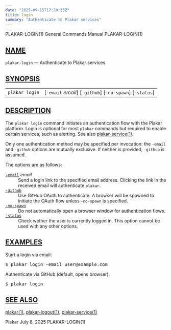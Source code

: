 ```yaml
---
date: "2025-09-15T17:20:33Z"
title: login
summary: "Authenticate to Plakar services"
---
```

<div class="head" role="doc-pageheader" aria-label="Manual header
  line"><span class="head-ltitle">PLAKAR-LOGIN(1)</span>
  <span class="head-vol">General Commands Manual</span>
  <span class="head-rtitle">PLAKAR-LOGIN(1)</span></div>
<main class="manual-text">
<section class="Sh">
<h2 class="Sh" id="NAME"><a class="permalink" href="#NAME">NAME</a></h2>
<p class="Pp"><code class="Nm">plakar-login</code> &#x2014;
    <span class="Nd" role="doc-subtitle">Authenticate to Plakar
  services</span></p>
</section>
<section class="Sh">
<h2 class="Sh" id="SYNOPSIS"><a class="permalink" href="#SYNOPSIS">SYNOPSIS</a></h2>
<table class="Nm">
  <tr>
    <td><code class="Nm">plakar login</code></td>
    <td>[<code class="Fl">-email</code> <var class="Ar">email</var>]
      [<code class="Fl">-github</code>] [<code class="Fl">-no-spawn</code>]
      [<code class="Fl">-status</code>]</td>
  </tr>
</table>
</section>
<section class="Sh">
<h2 class="Sh" id="DESCRIPTION"><a class="permalink" href="#DESCRIPTION">DESCRIPTION</a></h2>
<p class="Pp">The <code class="Nm">plakar login</code> command initiates an
    authentication flow with the Plakar platform. Login is optional for most
    <code class="Nm">plakar</code> commands but required to enable certain
    services, such as alerting. See also
    <a class="Xr" href="../plakar-service/" aria-label="plakar-service, section
    1">plakar-service(1)</a>.</p>
<p class="Pp">Only one authentication method may be specified per invocation:
    the <code class="Fl">-email</code> and <code class="Fl">-github</code>
    options are mutually exclusive. If neither is provided,
    <code class="Fl">-github</code> is assumed.</p>
<p class="Pp">The options are as follows:</p>
<dl class="Bl-tag">
  <dt id="email"><a class="permalink" href="#email"><code class="Fl">-email</code></a>
    <var class="Ar">email</var></dt>
  <dd>Send a login link to the specified email address. Clicking the link in the
      received email will authenticate <code class="Nm">plakar</code>.</dd>
  <dt id="github"><a class="permalink" href="#github"><code class="Fl">-github</code></a></dt>
  <dd>Use GitHub OAuth to authenticate. A browser will be spawned to initiate
      the OAuth flow unless <code class="Fl">-no-spawn</code> is specified.</dd>
  <dt id="no-spawn"><a class="permalink" href="#no-spawn"><code class="Fl">-no-spawn</code></a></dt>
  <dd>Do not automatically open a browser window for authentication flows.</dd>
  <dt id="status"><a class="permalink" href="#status"><code class="Fl">-status</code></a></dt>
  <dd>Check wether the user is currently logged in. This option cannot be used
      with any other options.</dd>
</dl>
</section>
<section class="Sh">
<h2 class="Sh" id="EXAMPLES"><a class="permalink" href="#EXAMPLES">EXAMPLES</a></h2>
<p class="Pp">Start a login via email:</p>
<div class="Bd Pp Bd-indent Li">
<pre>$ plakar login -email user@example.com</pre>
</div>
<p class="Pp">Authenticate via GitHub (default, opens browser):</p>
<div class="Bd Pp Bd-indent Li">
<pre>$ plakar login</pre>
</div>
</section>
<section class="Sh">
<h2 class="Sh" id="SEE_ALSO"><a class="permalink" href="#SEE_ALSO">SEE
  ALSO</a></h2>
<p class="Pp"><a class="Xr" href="../plakar/" aria-label="plakar, section
    1">plakar(1)</a>,
    <a class="Xr" href="../plakar-logout/" aria-label="plakar-logout, section
    1">plakar-logout(1)</a>,
    <a class="Xr" href="../plakar-service/" aria-label="plakar-service, section
    1">plakar-service(1)</a></p>
</section>
</main>
<div class="foot" role="doc-pagefooter" aria-label="Manual footer
  line"><span class="foot-left">Plakar</span> <span class="foot-date">July 8,
  2025</span> <span class="foot-right">PLAKAR-LOGIN(1)</span></div>
